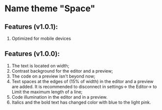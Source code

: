 # Name theme "Space"

## Features (v1.0.1):

1. Optimized for mobile devices

## Features (v1.0.0):

1. The text is located on width;
2. Сontrast background for the editor and a preview;
3. The code on a preview isn't beyond now;
4. Text spaces at the edges of (15% of width) in the editor and a preview are added. It is recommended to disconnect in settings-> the Editor-> to Limit the maximum length of a line;
5. Code illumination in the editor and in a preview.
6. Italics and the bold text has changed color with blue to the light pink.
